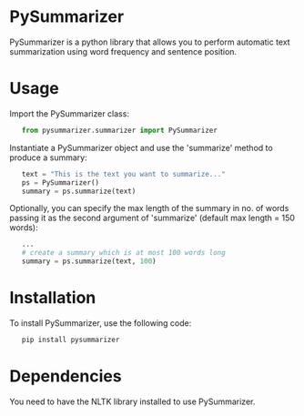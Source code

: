 # PySummarizer
PySummarizer is a python library that allows you to perform automatic text summarization using word frequency and sentence position.

# Usage
Import the PySummarizer class:
```python
   from pysummarizer.summarizer import PySummarizer
```
Instantiate a PySummarizer object and use the 'summarize' method to produce a summary:  
```python
   text = "This is the text you want to summarize..."
   ps = PySummarizer() 
   summary = ps.summarize(text) 
```
Optionally, you can specify the max length of the summary in no. of words passing it as the second argument of 'summarize' (default max length = 150 words): 
```python
   ...
   # create a summary which is at most 100 words long  
   summary = ps.summarize(text, 100) 
```


# Installation
To install PySummarizer, use the following code:
```python
   pip install pysummarizer
```
# Dependencies
You need to have the NLTK library installed to use PySummarizer.
